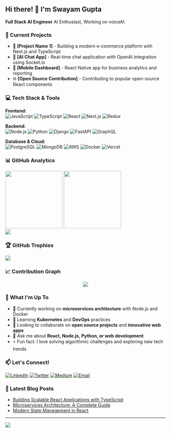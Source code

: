 ## Hi there! 👋 I'm Swayam Gupta

**Full Stack AI Engineer** AI Enthusiast, Working on voiceAI.

### 🚀 Current Projects
- 🔧 **[Project Name 1]** - Building a modern e-commerce platform with Next.js and TypeScript
- 🤖 **[AI Chat App]** - Real-time chat application with OpenAI integration using Socket.io
- 📱 **[Mobile Dashboard]** - React Native app for business analytics and reporting
- 🌐 **[Open Source Contribution]** - Contributing to popular open-source React components

### 💻 Tech Stack & Tools

**Frontend:**  
![JavaScript](https://img.shields.io/badge/-JavaScript-F7DF1E?style=flat&logo=javascript&logoColor=black)
![TypeScript](https://img.shields.io/badge/-TypeScript-3178C6?style=flat&logo=typescript&logoColor=white)
![React](https://img.shields.io/badge/-React-61DAFB?style=flat&logo=react&logoColor=black)
![Next.js](https://img.shields.io/badge/-Next.js-000000?style=flat&logo=next.js&logoColor=white)
![Redux](https://img.shields.io/badge/-Redux-764ABC?style=flat&logo=redux&logoColor=white)

**Backend:**  
![Node.js](https://img.shields.io/badge/-Node.js-339933?style=flat&logo=node.js&logoColor=white)
![Python](https://img.shields.io/badge/-Python-3776AB?style=flat&logo=python&logoColor=white)
![Django](https://img.shields.io/badge/-Django-092E20?style=flat&logo=django&logoColor=white)
![FastAPI](https://img.shields.io/badge/-FastAPI-009688?style=flat&logo=fastapi&logoColor=white)
![GraphQL](https://img.shields.io/badge/-GraphQL-E10098?style=flat&logo=graphql&logoColor=white)

**Database & Cloud:**  
![PostgreSQL](https://img.shields.io/badge/-PostgreSQL-336791?style=flat&logo=postgresql&logoColor=white)
![MongoDB](https://img.shields.io/badge/-MongoDB-47A248?style=flat&logo=mongodb&logoColor=white)
![AWS](https://img.shields.io/badge/-AWS-232F3E?style=flat&logo=amazon-aws&logoColor=white)
![Docker](https://img.shields.io/badge/-Docker-2496ED?style=flat&logo=docker&logoColor=white)
![Vercel](https://img.shields.io/badge/-Vercel-000000?style=flat&logo=vercel&logoColor=white)

### 📊 GitHub Analytics
<div>

<div align="left">
  <img height="180em" src="https://github-readme-stats.vercel.app/api?username=swayamg20&show_icons=true&theme=tokyonight&include_all_commits=true&count_private=true&hide_border=true"/>
  <img height="180em" src="https://github-readme-stats.vercel.app/api/top-langs/?username=swayamg20&layout=compact&theme=tokyonight&hide_border=true"/>
</div>

<div align="left">
  <img src="https://github-readme-streak-stats.herokuapp.com/?user=swayamg20&theme=tokyonight&hide_border=true"/>
</div>
</div>

### 🏆 GitHub Trophies
<div align="left">
  <img src="https://github-profile-trophy.vercel.app/?username=swayamg20&theme=tokyonight&no-frame=true&no-bg=false&margin-w=4&row=2&column=4"/>
</div>

### 📈 Contribution Graph
<div align="center">
  <img src="https://github-readme-activity-graph.vercel.app/graph?username=swayamg20&theme=tokyo-night&bg_color=1a1b27&color=9745f5&line=9745f5&point=ffffff&hide_border=true"/>
</div>

### 🎯 What I'm Up To
- 🔭 Currently working on **microservices architecture** with Node.js and Docker
- 🌱 Learning **Kubernetes** and **DevOps** practices
- 👯 Looking to collaborate on **open source projects** and **innovative web apps**
- 💬 Ask me about **React, Node.js, Python, or web development**
- ⚡ Fun fact: I love solving algorithmic challenges and exploring new tech trends

### 📫 Let's Connect!
[![LinkedIn](https://img.shields.io/badge/-LinkedIn-0077B5?style=flat&logo=linkedin&logoColor=white)](https://linkedin.com/in/swayamgupta20)
[![Twitter](https://img.shields.io/badge/-Twitter-1DA1F2?style=flat&logo=twitter&logoColor=white)](https://twitter.com/swayamg20)
[![Medium](https://img.shields.io/badge/-Medium-12100E?style=flat&logo=medium&logoColor=white)](https://medium.com/@swayamgupta20)
[![Email](https://img.shields.io/badge/-Email-D14836?style=flat&logo=gmail&logoColor=white)](mailto:gupta.swayam123@gmail.com)

### 📝 Latest Blog Posts
<!-- BLOG-POST-LIST:START -->
- [Building Scalable React Applications with TypeScript](https://medium.com/@swayamgupta20)
- [Microservices Architecture: A Complete Guide](https://medium.com/@swayamgupta20)
- [Modern State Management in React](https://medium.com/@swayamgupta20)
<!-- BLOG-POST-LIST:END -->

---

<div align="left">
  <img src="https://komarev.com/ghpvc/?username=swayamg20&color=blueviolet&style=flat"/>  
</div>

